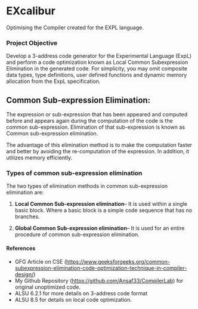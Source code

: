 # EXcalibur
Optimising the Compiler created for the EXPL language.

### Project Objective
Develop a 3-address code generator for the Experimental Language (ExpL)  and perform a code optimization known as Local
Common Subexpression Elimination in the generated code. For simplicity, you may omit
composite data types, type definitions, user defined functions and dynamic memory
allocation from the ExpL specification. 

## Common Sub-expression Elimination:

The expression or sub-expression that has been appeared and computed before and appears again during the computation of the code is the common sub-expression. Elimination of that sub-expression is known as Common sub-expression elimination.

The advantage of this elimination method is to make the computation faster and better by avoiding the re-computation of the expression. In addition, it utilizes memory efficiently.

### Types of common sub-expression elimination

The two types of elimination methods in common sub-expression elimination are:

1. **Local Common Sub-expression elimination**– It is used within a single basic block. Where a basic block is a simple code sequence that has no branches.

2. **Global Common Sub-expression elimination**– It is used for an entire procedure of common sub-expression elimination.

#### References
- GFG Article on CSE (https://www.geeksforgeeks.org/common-subexpression-elimination-code-optimization-technique-in-compiler-design/)
- My Github Repository (https://github.com/Ansaf33/CompilerLab) for original unoptimized code.
- ALSU 6.2.1 for more details on 3-address code format
- ALSU 8.5 for details on local code optimization.
